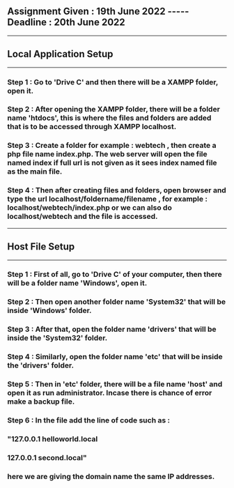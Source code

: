 ## Assignment Given : 19th June 2022 ----- Deadline : 20th June 2022

***

## Local Application Setup 
---
### Step 1 : Go to 'Drive C' and then there will be a XAMPP folder, open it.
### Step 2 : After opening the XAMPP folder, there will be a folder name 'htdocs', this is where the files and folders are added that is to be accessed through XAMPP localhost.
### Step 3 : Create a folder for example : webtech , then create a php file name index.php. The web server will open the file named index if full url is not given as it sees index named file as the main file.
### Step 4 : Then after creating files and folders, open browser and type the url localhost/foldername/filename , for example : localhost/webtech/index.php or we can also do localhost/webtech and the file is accessed. 

---

## Host File Setup
---
### Step 1 : First of all, go to 'Drive C' of your computer, then there will be a folder name 'Windows', open it.
### Step 2 : Then open another folder name 'System32' that will be inside 'Windows' folder.
### Step 3 : After that, open the folder name 'drivers' that will be inside the 'System32' folder.
### Step 4 : Similarly, open the folder name 'etc' that will be inside the 'drivers' folder.
### Step 5 : Then in 'etc' folder, there will be a file name 'host' and open it as run administrator. Incase there is chance of error make a backup file.
### Step 6 : In the file add the line of code such as :
### "127.0.0.1   helloworld.local
###  127.0.0.1   second.local"
### here we are giving the domain name the same IP addresses.
